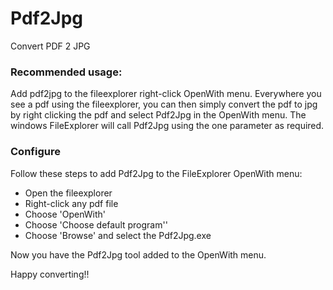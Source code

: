 # Pdf2Jpg
Convert PDF 2 JPG 

### Recommended usage:

Add pdf2jpg to the fileexplorer right-click OpenWith menu.
Everywhere you see a pdf using the fileexplorer, you can then simply convert the pdf
to jpg by right clicking the pdf and select Pdf2Jpg in the OpenWith menu.
The windows FileExplorer will call Pdf2Jpg using the one parameter as required.

### Configure
Follow these steps to add Pdf2Jpg to the FileExplorer OpenWith menu:
* Open the fileexplorer
* Right-click any pdf file
* Choose 'OpenWith'
* Choose 'Choose default program''
* Choose 'Browse' and select the Pdf2Jpg.exe

Now you have the Pdf2Jpg tool added to the OpenWith menu.


Happy converting!!
